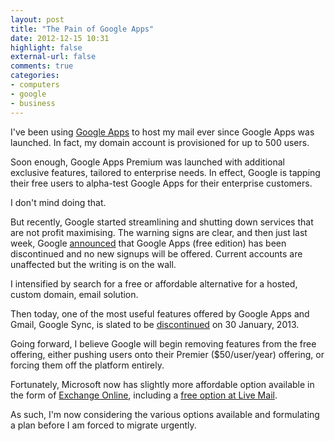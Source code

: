 ```yaml
---
layout: post
title: "The Pain of Google Apps"
date: 2012-12-15 10:31
highlight: false
external-url: false
comments: true
categories: 
- computers
- google
- business
---
```

I've been using [Google Apps][ga] to host my mail ever since Google Apps was launched. In fact, my domain account is provisioned for up to 500 users.

Soon enough, Google Apps Premium was launched with additional exclusive features, tailored to enterprise needs. In effect, Google is tapping their free users to alpha-test Google Apps for their enterprise customers.

I don't mind doing that.

But recently, Google started streamlining and shutting down services that are not profit maximising. The warning signs are clear, and then just last week, Google [announced][1] that Google Apps (free edition) has been discontinued and no new signups will be offered. Current accounts are unaffected but the writing is on the wall.

I intensified by search for a free or affordable alternative for a hosted, custom domain, email solution.

Then today, one of the most useful features offered by Google Apps and Gmail, Google Sync, is slated to be [discontinued][2] on 30 January, 2013.

Going forward, I believe Google will begin removing features from the free offering, either pushing users onto their Premier ($50/user/year) offering, or forcing them off the platform entirely.

Fortunately, Microsoft now has slightly more affordable option available in the form of [Exchange Online][4], including a [free option at Live Mail][3].

As such, I'm now considering the various options available and formulating a plan before I am forced to migrate urgently.

[1]: http://googleenterprise.blogspot.sg/2012/12/changes-to-google-apps-for-businesses.html
[2]: http://support.google.com/a/bin/answer.py?hl=en&answer=2716936
[3]: http://domains.live.com/
[4]: http://www.microsoft.com/en-us/office365/exchange-online.aspx
[ga]: http://www.google.com/enterprise/apps/business/